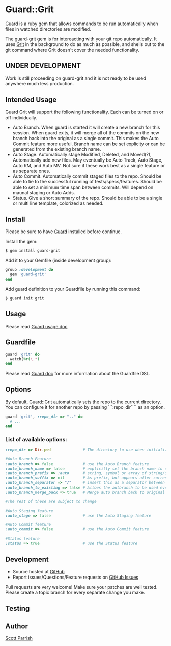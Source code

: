 # Guard::Grit
[Guard](https://github.com/guard/guard) is a ruby gem that allows commands to be run automatically when files in watched directories are modified.

The guard-grit gem is for intereacting with your git repo automatically.  It uses [Grit](https://github.com/mojombo/grit) in the background to do as much as possible, and shells out to the git command where Grit doesn't cover the needed functionality.

## UNDER DEVELOPMENT
Work is still proceeding on guard-grit and it is not ready to be used anywhere much less production.

## Intended Usage

Guard Grit will support the following functionality.  Each can be turned on or off individually.

  * Auto Branch.  When guard is started it will create a new branch for this session.  When guard exits, it will merge all of the commits on the new branch back into the original as a single commit.  This makes the Auto Commit feature more useful.  Branch name can be set explicity or can be generated from the existing branch name.
  * Auto Stage.  Automatically stage Modified, Deleted, and Moved(?), Automatically add new files.  May eventually be Auto Track, Auto Stage, Auto RM, and Auto MV.  Not sure if these work best as a single feature or as separate ones.
  * Auto Commit.  Automatically commit staged files to the repo.  Should be able to tie to the successful running of tests/specs/features.  Should be able to set a minimum time span between commits.  Will depend on maunal staging or Auto Adds.
  * Status.  Give a short summary of the repo.  Should be able to be a single or multi line template, colorized as needed.

## Install

Please be sure to have [Guard](https://github.com/guard/guard) installed before continue.

Install the gem:

    $ gem install guard-grit

Add it to your Gemfile (inside development group):

``` ruby
group :development do
  gem 'guard-grit'
end
```

Add guard definition to your Guardfile by running this command:

    $ guard init grit

## Usage

Please read [Guard usage doc](https://github.com/guard/guard#readme)

## Guardfile

``` ruby
guard 'grit' do
  watch(%r(\.*)
end
```

Please read [Guard doc](https://github.com/guard/guard#readme) for more information about the Guardfile DSL.

## Options

By default, Guard::Grit automatically sets the repo to the current directory.  You can configure it for another repo by passing ```:repo_dir```` as an option.

``` ruby
guard 'grit', :repo_dir => ".." do
  # ...
end
```

### List of available options:

``` ruby
:repo_dir => Dir.pwd              # The directory to use when initializing the @repo object.

#Auto Branch Feature
:auto_branch => false             # use the Auto Branch feature
:auto_branch_name => false        # explicitly set the branch name to use when using auto branch
:auto_branch_prefix => :auto      # string, symbol or array of string/symbol used to construct a auto branch name from the current branch name.  These parts appear before the current branch name.
:auto_branch_suffix => nil        # As prefix, but appears after current branch name.
:auto_branch_separator => "/"     # insert this as a separator between Prefix, current branch name, and suffix parts.
:auto_branch_to_existing => false # Allows the autbranch to be used even if it already exists.
:auto_branch_merge_back => true   # Merge auto branch back to original branch on Guard Stop.

#The rest of these are subject to change

#Auto Staging feature 
:auto_stage => false              # use the Auto Staging feature

#Auto Commit feature
:auto_commit => false             # use the Auto Commit feature

#Status feature
:status => true                   # use the Status feature
```

## Development

* Source hosted at [GitHub](https://github.com/anithri/guard-grit)
* Report issues/Questions/Feature requests on [GitHub Issues](https://github.com/anithri/guard-grit/issues)

Pull requests are very welcome! Make sure your patches are well tested. Please create a topic branch for every separate change
you make.

## Testing


## Author

[Scott Parrish](https://github.com/anithri)
